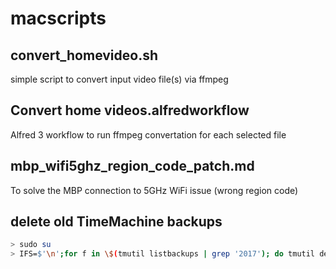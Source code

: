 # macscripts

## convert_homevideo.sh
simple script to convert input video file(s) via ffmpeg

## Convert home videos.alfredworkflow
Alfred 3 workflow to run ffmpeg convertation for each selected file

## mbp_wifi5ghz_region_code_patch.md
To solve the MBP connection to 5GHz WiFi issue (wrong region code)

## delete old TimeMachine backups
``` bash
> sudo su
> IFS=$'\n';for f in \$(tmutil listbackups | grep '2017'); do tmutil delete "$f"; done
```